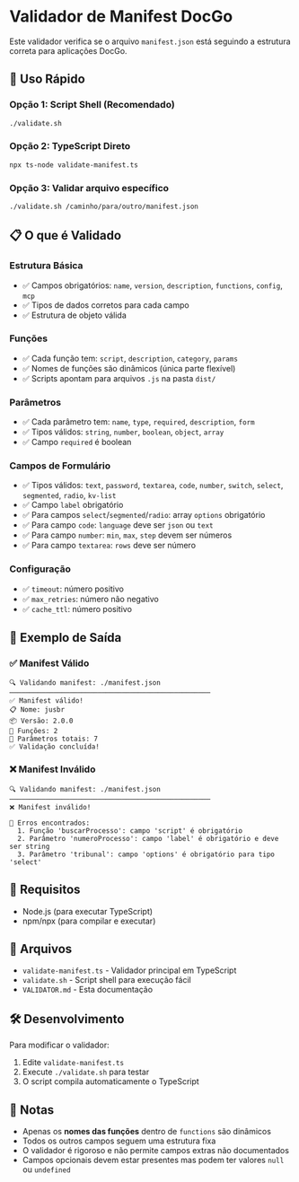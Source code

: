 # Validador de Manifest DocGo

Este validador verifica se o arquivo `manifest.json` está seguindo a estrutura correta para aplicações DocGo.

## 🚀 Uso Rápido

### Opção 1: Script Shell (Recomendado)

```bash
./validate.sh
```

### Opção 2: TypeScript Direto

```bash
npx ts-node validate-manifest.ts
```

### Opção 3: Validar arquivo específico

```bash
./validate.sh /caminho/para/outro/manifest.json
```

## 📋 O que é Validado

### Estrutura Básica

- ✅ Campos obrigatórios: `name`, `version`, `description`, `functions`, `config`, `mcp`
- ✅ Tipos de dados corretos para cada campo
- ✅ Estrutura de objeto válida

### Funções

- ✅ Cada função tem: `script`, `description`, `category`, `params`
- ✅ Nomes de funções são dinâmicos (única parte flexível)
- ✅ Scripts apontam para arquivos `.js` na pasta `dist/`

### Parâmetros

- ✅ Cada parâmetro tem: `name`, `type`, `required`, `description`, `form`
- ✅ Tipos válidos: `string`, `number`, `boolean`, `object`, `array`
- ✅ Campo `required` é boolean

### Campos de Formulário

- ✅ Tipos válidos: `text`, `password`, `textarea`, `code`, `number`, `switch`, `select`, `segmented`, `radio`, `kv-list`
- ✅ Campo `label` obrigatório
- ✅ Para campos `select`/`segmented`/`radio`: array `options` obrigatório
- ✅ Para campo `code`: `language` deve ser `json` ou `text`
- ✅ Para campo `number`: `min`, `max`, `step` devem ser números
- ✅ Para campo `textarea`: `rows` deve ser número

### Configuração

- ✅ `timeout`: número positivo
- ✅ `max_retries`: número não negativo
- ✅ `cache_ttl`: número positivo

## 🎯 Exemplo de Saída

### ✅ Manifest Válido

```
🔍 Validando manifest: ./manifest.json
──────────────────────────────────────────────────
✅ Manifest válido!
📋 Nome: jusbr
📦 Versão: 2.0.0
🔧 Funções: 2
📝 Parâmetros totais: 7
✅ Validação concluída!
```

### ❌ Manifest Inválido

```
🔍 Validando manifest: ./manifest.json
──────────────────────────────────────────────────
❌ Manifest inválido!

🚨 Erros encontrados:
  1. Função 'buscarProcesso': campo 'script' é obrigatório
  2. Parâmetro 'numeroProcesso': campo 'label' é obrigatório e deve ser string
  3. Parâmetro 'tribunal': campo 'options' é obrigatório para tipo 'select'
```

## 🔧 Requisitos

- Node.js (para executar TypeScript)
- npm/npx (para compilar e executar)

## 📁 Arquivos

- `validate-manifest.ts` - Validador principal em TypeScript
- `validate.sh` - Script shell para execução fácil
- `VALIDATOR.md` - Esta documentação

## 🛠️ Desenvolvimento

Para modificar o validador:

1. Edite `validate-manifest.ts`
2. Execute `./validate.sh` para testar
3. O script compila automaticamente o TypeScript

## 📝 Notas

- Apenas os **nomes das funções** dentro de `functions` são dinâmicos
- Todos os outros campos seguem uma estrutura fixa
- O validador é rigoroso e não permite campos extras não documentados
- Campos opcionais devem estar presentes mas podem ter valores `null` ou `undefined`
